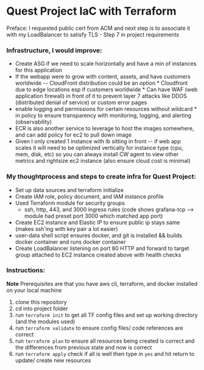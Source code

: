 # Quest Project IaC with Terraform

Preface: I requested public cert from ACM and next step is to associate it with my LoadBalancer to satisfy TLS - Step 7 in project requirements

### Infrastructure, I would improve: ###
  *  Create ASG if we need to scale horizontally and have a min of instances for this application
  *  If the webapp were to grow with content, assets, and have customers worldwide -- CloudFront distribution could be an option
    *  Cloudfront due to edge locations esp if customers worldwide
    *  Can have WAF (web application firewall) in front of it to prevent layer 7 attacks like DDOS (distributed denial of service) or custom error pages
  *  enable logging and permissions for certain resources without wildcard * in policy to ensure transparency with monitoring, logging, and alerting (observability)
  *  ECR is also another service to leverage to host the images somewhere, and can add policy for ec2 to pull down image
  *  Given I only created 1 instance with lb sitting in front -- if web app scales it will need to be optimized vertically for instance type (cpu, mem, disk, etc) so you can always install CW agent to view other metrics and rightsize ec2 instance (also ensure cloud cost is minimal)

### My thoughtprocess and steps to create infra for Quest Project: ###
* Set up data sources and terraform initialize
* Create IAM role, policy document, and IAM instance profile
* Used Terraform module for security groups
  * ssh, http, 443, and 3000 ingress rules (code shows grafana-tcp --> module had preset port 3000 which matched app port)
*  Create EC2 instance and Elastic IP to ensure public ip stays same (makes ssh'ing with key pair a lot easier)  
  * user-data shell script ensures docker, and git is installed && builds docker container and runs docker container 
*  Create LoadBalancer listening on port 80 HTTP and forward to target group attached to EC2 instance created above with health checks

### Instructions: ###
**Note** Prerequisites are that you have aws cli, terraform, and docker installed on your local machine
1. clone this repository
2. cd into project folder
3. run `terraform init` to get all TF config files and set up working directory (and the modules used)
4. run `terraform validate` to ensure config files/ code references are correct
5. run `terraform plan` to ensure all resources being created is correct and the differences from previous state and now is correct
6. run `terraform apply` check if all is well then type in `yes` and hit return to update/ create new resources


